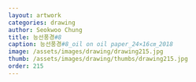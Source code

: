 ```yaml
---
layout: artwork 
categories: drawing 
author: Seokwoo Chung 
title: 능선풍경#8 
caption: 능선풍경#8_oil on oil paper_24×16㎝_2018 
image: /assets/images/drawing/drawing215.jpg 
thumb: /assets/images/drawing/thumbs/drawing215.jpg 
order: 215 
---
```

